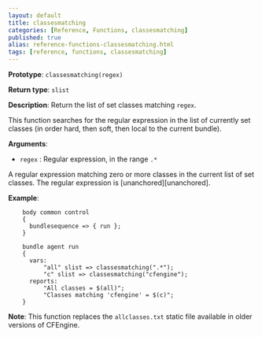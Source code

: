 ```yaml
---
layout: default
title: classesmatching
categories: [Reference, Functions, classesmatching]
published: true
alias: reference-functions-classesmatching.html
tags: [reference, functions, classesmatching]
---
```


**Prototype**: `classesmatching(regex)`

**Return type**: `slist`

**Description**: Return the list of set classes matching `regex`.

This function searches for the regular expression in the list of currently set 
classes (in order hard, then soft, then local to the current bundle).

**Arguments**:

* `regex` : Regular expression, in the range `.*`

A regular expression matching zero or more classes in the current list
of set classes. The regular expression is [unanchored][unanchored].

**Example**:  


```cf3
    body common control
    {
      bundlesequence => { run };
    }

    bundle agent run
    {
      vars:
          "all" slist => classesmatching(".*");
          "c" slist => classesmatching("cfengine");
      reports:
          "All classes = $(all)";
          "Classes matching 'cfengine' = $(c)";
    }

```


**Note**: This function replaces the `allclasses.txt` static file available
in older versions of CFEngine.
